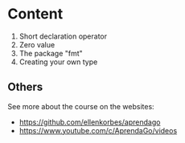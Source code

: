 # Content

1. Short declaration operator
2. Zero value
3. The package "fmt"
4. Creating your own type

## Others

See more about the course on the websites:

- https://github.com/ellenkorbes/aprendago
- https://www.youtube.com/c/AprendaGo/videos
